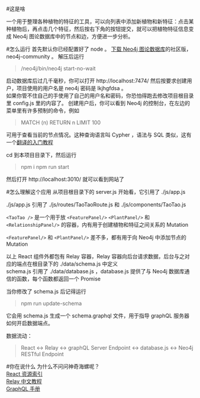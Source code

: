 #这是啥

一个用于整理各种植物的特征的工具，可以向列表中添加新植物和新特征：点击某种植物后，再点击几个特征，然后按右下角的按钮提交，就可以把植物特征信息变成 Neo4j 图论数据库中的节点和边，方便进一步分析。

#怎么运行
首先默认你已经配置好了 node 。
[下载 Neo4j 图论数据库](http://neo4j.com/download/)的社区版，neo4j-community 。
解压后运行   
> /neo4j/bin/neo4j start-no-wait

启动数据库后过几千毫秒，你可以打开 http://localhost:7474/ 然后按要求创建用户，项目使用的用户名是 neo4j 密码是 lkjhgfdsa 。  
如果你管不住自己的手使用了自己的用户名和密码，你恐怕得跑去修改项目根目录里 config.js 里的内容了。
创建用户后，你可以看到 Neo4j 的控制台，在左边的菜单里有许多预制的命令，例如
> MATCH (n) RETURN n LIMIT 100

可用于查看当前的节点情况。这种查询语言叫 Cypher ，语法与 SQL 类似，这有一个[翻译的入门教程](https://github.com/linonetwo/neo4j-tutorial-Chinese)  
  

cd 到本项目目录下，然后运行
> npm i
> npm run start
  
然后打开 http://localhost:3010/ 就可以看到网站了

#怎么理解这个应用
从项目根目录下的 server.js 开始看，它引用了 ./js/app.js  

./js/app.js 引用了 ./js/routes/TaoTaoRoute.js 和 ./js/components/TaoTao.js  

```<TaoTao />``` 是一个用于放 ```<FeaturePanel/>``` ```<PlantPanel/>``` 和 ```<RelationshipPanel/>``` 的容器，内有用于创建植物和特征之间关系的 Mutation   
  

```<FeaturePanel/>``` 和 ```<PlantPanel/>``` 差不多，都有用于向 Neo4j 中添加节点的 Mutation 
  
以上 React 组件外都包有 Relay 容器，Relay 容器向后台请求数据，后台与之对应的端点在根目录下的 ./data/schema.js 中定义  
schema.js 引用了 ./data/database.js ，database.js 提供了与 Neo4j 数据库通信的函数，每个函数都返回一个 Promise   

当你修改了 schema.js 后记得运行
> npm run update-schema  

它会用 schema.js 生成一个 schema.graphql 文件，用于指导 graphQL 服务器如何开启数据端点。
  
数据流动： 
> React <-> Relay <-> graphQL Server Endpoint <-> database.js <-> Neo4j RESTful Endpoint

#你在说什么
为什么不问问神奇海螺呢？  
[React 资源索引](http://nav.react-china.org/)   
[Relay 中文教程](https://github.com/lineves/Relay-Tutorial-Chinese)   
[ GraphQL 手册](http://graphql.org/docs/api-reference-type-system/)   